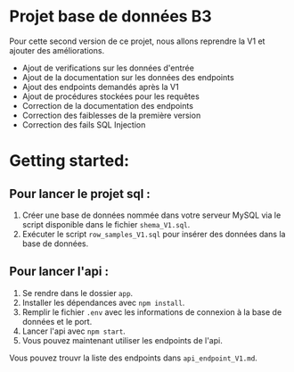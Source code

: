 # Projet base de données B3

Pour cette second version de ce projet, nous allons reprendre la V1 et ajouter des améliorations. 

- Ajout de verifications sur les données d'entrée
- Ajout de la documentation sur les données des endpoints
- Ajout des endpoints demandés après la V1
- Ajout de procédures stockées pour les requêtes
- Correction de la documentation des endpoints
- Correction des faiblesses de la première version
- Correction des fails SQL Injection


# Getting started:

## Pour lancer le projet sql :

1. Créer une base de données nommée dans votre serveur MySQL via le script disponible dans le fichier `shema_V1.sql`.
2. Exécuter le script `row_samples_V1.sql` pour insérer des données dans la base de données.

## Pour lancer l'api :

1. Se rendre dans le dossier `app`.
2. Installer les dépendances avec `npm install`.
3. Remplir le fichier `.env` avec les informations de connexion à la base de données et le port.
4. Lancer l'api avec `npm start`.
5. Vous pouvez maintenant utiliser les endpoints de l'api.

Vous pouvez trouvr la liste des endpoints dans `api_endpoint_V1.md`.
